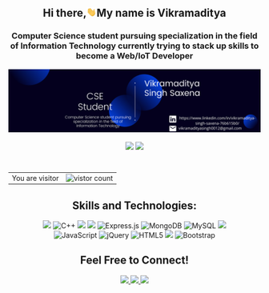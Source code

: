 <h2 align="center"> Hi there,<img src="https://raw.githubusercontent.com/ABSphreak/ABSphreak/master/gifs/Hi.gif" width="20px">My name is Vikramaditya</h2>
<h3 align="center">Computer Science student pursuing specialization in the field of Information Technology currently trying to stack up skills to become a Web/IoT Developer</h3>
<img src="Connor Hamilton (1).png" alt="LinkedIn info">
<br>
<p align="center">
   <img align="center" src="https://github-readme-stats.vercel.app/api?username=vikramadityasinghs&theme=tokyonight&count_private=true&include_all_commits=true&show_icons=true&custom_title=%23%20GitHub%20Stats%20%E2%9C%85" width="460" />
   <img align="center" src="https://github-readme-stats.vercel.app/api/top-langs/?username=vikramadityasinghs&theme=tokyonight&layout=compact&langs_count=10&custom_title=%23%20Most%20Used%20Languages%20%F0%9F%91%A8%F0%9F%8F%BD%E2%80%8D%F0%9F%92%BB"  width="460" />
</p>
<br>
 <div  align="center">
   <table>
      <tr>
         <td>You are visitor</td>
         <td><img src="https://profile-counter.glitch.me/vikramadityasinghs/count.svg" alt="vistor count" height="30" /></td>
      </tr>
     </table>
</div>
<h2 align="center">Skills and Technologies: </h2>
<div  align="center">
   <img src="https://img.shields.io/badge/C-00599C?style=for-the-badge&logo=c&logoColor=white" />
    <img alt="C++" src="https://img.shields.io/badge/c++-%2300599C.svg?style=for-the-badge&logo=c%2B%2B&logoColor=white"/>
   <img src="https://img.shields.io/badge/Python-14354C?style=for-the-badge&logo=python&logoColor=white" />
 <img src="https://img.shields.io/badge/nodejs%20-%23323330.svg?&style=for-the-badge&logo=nodedotjs"/>
 <img alt="Express.js" src="https://img.shields.io/badge/express.js-%23404d59.svg?style=for-the-badge&logo=express&logoColor=%2361DAFB"/>
 <img alt="MongoDB" src ="https://img.shields.io/badge/MongoDB-%234ea94b.svg?style=for-the-badge&logo=mongodb&logoColor=white"/>
  <img alt="MySQL" src="https://img.shields.io/badge/mysql-%2300f.svg?style=for-the-badge&logo=mysql&logoColor=white"/>
 <img src="https://img.shields.io/badge/jsx%20-%23323330.svg?&style=for-the-badge&logo=react&logoColor=%61DBFB"/><br>
 <img alt="JavaScript" src="https://img.shields.io/badge/javascript-%23323330.svg?style=for-the-badge&logo=javascript&logoColor=%23F7DF1E"/>
  <img alt="jQuery" src="https://img.shields.io/badge/jquery-%230769AD.svg?style=for-the-badge&logo=jquery&logoColor=white"/>
  <img alt="HTML5" src="https://img.shields.io/badge/html5-%23E34F26.svg?style=for-the-badge&logo=html5&logoColor=white"/>
 <img src="https://img.shields.io/badge/css3%20-%231572B6.svg?&style=for-the-badge&logo=css3&logoColor=white"/>
 <img alt="Bootstrap" src="https://img.shields.io/badge/bootstrap-%23563D7C.svg?style=for-the-badge&logo=bootstrap&logoColor=white"/>

 
 
</div>
<h2 align="center">Feel Free to Connect! </h2>
<p align="center">
   <a href="https://www.linkedin.com/in/vikramadityasinghs">
   <img src="https://img.shields.io/badge/LinkedIn-0077B5?style=for-the-badge&logo=linkedin&logoColor=white">
   </a>
   <a href="https://www.instagram.com/vikramadityasinghsaxena">
   <img src="https://img.shields.io/badge/Instagram-FC0938?style=for-the-badge&logo=instagram&logoColor=white" />
   </a>
   <a href="mailto:saxenavikramadityasingh@gmail.com">
   <img src="https://img.shields.io/badge/Gmail-000000?style=for-the-badge&logo=gmail&logoColor=red" />
   </a>
</p>
